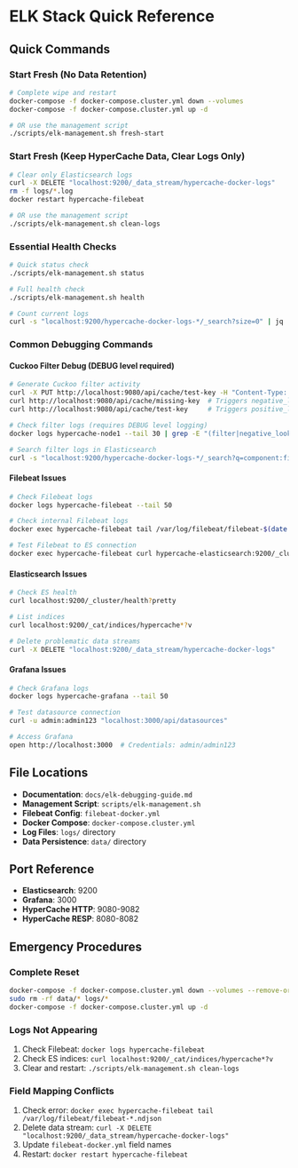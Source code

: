 # ELK Stack Quick Reference

## Quick Commands

### Start Fresh (No Data Retention)
```bash
# Complete wipe and restart
docker-compose -f docker-compose.cluster.yml down --volumes
docker-compose -f docker-compose.cluster.yml up -d

# OR use the management script
./scripts/elk-management.sh fresh-start
```

### Start Fresh (Keep HyperCache Data, Clear Logs Only)
```bash
# Clear only Elasticsearch logs
curl -X DELETE "localhost:9200/_data_stream/hypercache-docker-logs"
rm -f logs/*.log
docker restart hypercache-filebeat

# OR use the management script
./scripts/elk-management.sh clean-logs
```

### Essential Health Checks
```bash
# Quick status check
./scripts/elk-management.sh status

# Full health check
./scripts/elk-management.sh health

# Count current logs
curl -s "localhost:9200/hypercache-docker-logs-*/_search?size=0" | jq '.hits.total.value'
```

### Common Debugging Commands

#### Cuckoo Filter Debug (DEBUG level required)
```bash
# Generate Cuckoo filter activity
curl -X PUT http://localhost:9080/api/cache/test-key -H "Content-Type: application/json" -d '{"value":"test"}'
curl http://localhost:9080/api/cache/missing-key  # Triggers negative_lookup
curl http://localhost:9080/api/cache/test-key     # Triggers positive_lookup

# Check filter logs (requires DEBUG level logging)
docker logs hypercache-node1 --tail 30 | grep -E "(filter|negative_lookup|positive_lookup)"

# Search filter logs in Elasticsearch
curl -s "localhost:9200/hypercache-docker-logs-*/_search?q=component:filter&size=10&pretty"
```

#### Filebeat Issues
```bash
# Check Filebeat logs
docker logs hypercache-filebeat --tail 50

# Check internal Filebeat logs
docker exec hypercache-filebeat tail /var/log/filebeat/filebeat-$(date +%Y%m%d).ndjson

# Test Filebeat to ES connection
docker exec hypercache-filebeat curl hypercache-elasticsearch:9200/_cluster/health
```

#### Elasticsearch Issues
```bash
# Check ES health
curl localhost:9200/_cluster/health?pretty

# List indices
curl localhost:9200/_cat/indices/hypercache*?v

# Delete problematic data streams
curl -X DELETE "localhost:9200/_data_stream/hypercache-docker-logs"
```

#### Grafana Issues
```bash
# Check Grafana logs
docker logs hypercache-grafana --tail 50

# Test datasource connection
curl -u admin:admin123 "localhost:3000/api/datasources"

# Access Grafana
open http://localhost:3000  # Credentials: admin/admin123
```

## File Locations

- **Documentation**: `docs/elk-debugging-guide.md`
- **Management Script**: `scripts/elk-management.sh`
- **Filebeat Config**: `filebeat-docker.yml`
- **Docker Compose**: `docker-compose.cluster.yml`
- **Log Files**: `logs/` directory
- **Data Persistence**: `data/` directory

## Port Reference

- **Elasticsearch**: 9200
- **Grafana**: 3000
- **HyperCache HTTP**: 9080-9082
- **HyperCache RESP**: 8080-8082

## Emergency Procedures

### Complete Reset
```bash
docker-compose -f docker-compose.cluster.yml down --volumes --remove-orphans
sudo rm -rf data/* logs/*
docker-compose -f docker-compose.cluster.yml up -d
```

### Logs Not Appearing
1. Check Filebeat: `docker logs hypercache-filebeat`
2. Check ES indices: `curl localhost:9200/_cat/indices/hypercache*?v`
3. Clear and restart: `./scripts/elk-management.sh clean-logs`

### Field Mapping Conflicts
1. Check error: `docker exec hypercache-filebeat tail /var/log/filebeat/filebeat-*.ndjson`
2. Delete data stream: `curl -X DELETE "localhost:9200/_data_stream/hypercache-docker-logs"`
3. Update `filebeat-docker.yml` field names
4. Restart: `docker restart hypercache-filebeat`
